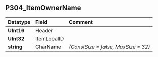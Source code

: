 ## P304\_ItemOwnerName ##
| **Datatype** | **Field** | **Comment** |
|:-------------|:----------|:------------|
| **UInt16** | Header |  |
| **UInt32** | ItemLocalID |  |
| **string** | CharName | _(ConstSize = false, MaxSize = 32)_ |